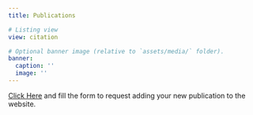 ```yaml
---
title: Publications

# Listing view
view: citation

# Optional banner image (relative to `assets/media/` folder).
banner:
  caption: ''
  image: ''
---
```

[Click Here](https://docs.google.com/forms/d/e/1FAIpQLSce4QOdpGGAZ1Lwc6BdCwqqTUjvffMG_itVhtPJ4oTYmBFtsA/viewform?usp=sf_link) and fill the form to request adding your new publication to the website.